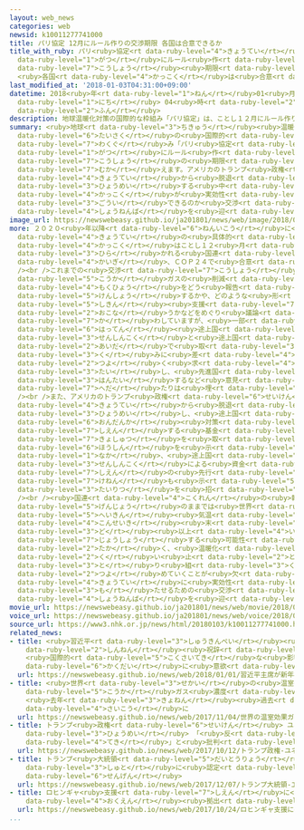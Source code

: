 ```yaml
---
layout: web_news
categories: web
newsid: k10011277741000
title: パリ協定 12月にルール作りの交渉期限 各国は合意できるか
title_with_ruby: パリ<ruby>協定<rt data-ruby-level="4">きょうてい</rt></ruby> 12<ruby>月<rt
  data-ruby-level="1">がつ</rt></ruby>にルール<ruby>作<rt data-ruby-level="2">づく</rt></ruby>りの<ruby>交渉<rt
  data-ruby-level="7">こうしょう</rt></ruby><ruby>期限<rt data-ruby-level="5">きげん</rt></ruby>
  <ruby>各国<rt data-ruby-level="4">かっこく</rt></ruby>は<ruby>合意<rt data-ruby-level="3">ごうい</rt></ruby>できるか
last_modified_at: '2018-01-03T04:31:00+09:00'
datetime: 2018<ruby>年<rt data-ruby-level="1">ねん</rt></ruby>01<ruby>月<rt data-ruby-level="1">がつ</rt></ruby>03<ruby>日<rt
  data-ruby-level="1">にち</rt></ruby> 04<ruby>時<rt data-ruby-level="2">じ</rt></ruby>31<ruby>分<rt
  data-ruby-level="2">ふん</rt></ruby>
description: 地球温暖化対策の国際的な枠組み「パリ協定」は、ことし１２月にルール作りの交渉の期限を迎えます。アメリカのトランプ政権がパリ協定から脱退を表明する中、各国が実効性のあるルールで合意できるのか交渉は正念場を迎えます。
summary: <ruby>地球<rt data-ruby-level="3">ちきゅう</rt></ruby><ruby>温暖化<rt data-ruby-level="6">おんだんか</rt></ruby><ruby>対策<rt
  data-ruby-level="6">たいさく</rt></ruby>の<ruby>国際的<rt data-ruby-level="5">こくさいてき</rt></ruby>な<ruby>枠組<rt
  data-ruby-level="7">わくぐ</rt></ruby>み「パリ<ruby>協定<rt data-ruby-level="4">きょうてい</rt></ruby>」は、ことし１２<ruby>月<rt
  data-ruby-level="1">がつ</rt></ruby>にルール<ruby>作<rt data-ruby-level="2">づく</rt></ruby>りの<ruby>交渉<rt
  data-ruby-level="7">こうしょう</rt></ruby>の<ruby>期限<rt data-ruby-level="5">きげん</rt></ruby>を<ruby>迎<rt
  data-ruby-level="7">むか</rt></ruby>えます。アメリカのトランプ<ruby>政権<rt data-ruby-level="6">せいけん</rt></ruby>がパリ<ruby>協定<rt
  data-ruby-level="4">きょうてい</rt></ruby>から<ruby>脱退<rt data-ruby-level="7">だったい</rt></ruby>を<ruby>表明<rt
  data-ruby-level="3">ひょうめい</rt></ruby>する<ruby>中<rt data-ruby-level="1">なか</rt></ruby>、<ruby>各国<rt
  data-ruby-level="4">かっこく</rt></ruby>が<ruby>実効性<rt data-ruby-level="5">じっこうせい</rt></ruby>のあるルールで<ruby>合意<rt
  data-ruby-level="3">ごうい</rt></ruby>できるのか<ruby>交渉<rt data-ruby-level="7">こうしょう</rt></ruby>は<ruby>正念場<rt
  data-ruby-level="4">しょうねんば</rt></ruby>を<ruby>迎<rt data-ruby-level="7">むか</rt></ruby>えます。
image_url: https://newswebeasy.github.io/ja201801/news/web/image/2018/01/03/K10011277741_1801030514_1801030515_01_03.jpg
more: ２０２０<ruby>年以降<rt data-ruby-level="6">ねんいこう</rt></ruby>に<ruby>始<rt data-ruby-level="3">はじ</rt></ruby>まるパリ<ruby>協定<rt
  data-ruby-level="4">きょうてい</rt></ruby>の<ruby>具体的<rt data-ruby-level="4">ぐたいてき</rt></ruby>なルールについて、<ruby>各国<rt
  data-ruby-level="4">かっこく</rt></ruby>はことし１２<ruby>月<rt data-ruby-level="1">がつ</rt></ruby>にポーランドで<ruby>開<rt
  data-ruby-level="3">ひら</rt></ruby>かれる<ruby>国連<rt data-ruby-level="4">こくれん</rt></ruby>の<ruby>会議<rt
  data-ruby-level="4">かいぎ</rt></ruby>、ＣＯＰ２４で<ruby>合意<rt data-ruby-level="3">ごうい</rt></ruby>することにしています。<br
  /><br />これまでの<ruby>交渉<rt data-ruby-level="7">こうしょう</rt></ruby>では<ruby>温室<rt data-ruby-level="3">おんしつ</rt></ruby><ruby>効果<rt
  data-ruby-level="5">こうか</rt></ruby>ガスの<ruby>削減<rt data-ruby-level="7">さくげん</rt></ruby><ruby>目標<rt
  data-ruby-level="4">もくひょう</rt></ruby>をどう<ruby>報告<rt data-ruby-level="5">ほうこく</rt></ruby>し、<ruby>検証<rt
  data-ruby-level="5">けんしょう</rt></ruby>するかや、どのような<ruby>形<rt data-ruby-level="2">かたち</rt></ruby>で<ruby>資金<rt
  data-ruby-level="5">しきん</rt></ruby><ruby>支援<rt data-ruby-level="7">しえん</rt></ruby>を<ruby>行<rt
  data-ruby-level="2">おこな</rt></ruby>うかなどをめぐり<ruby>議論<rt data-ruby-level="6">ぎろん</rt></ruby>を<ruby>交<rt
  data-ruby-level="7">か</rt></ruby>わしていますが、<ruby>一部<rt data-ruby-level="3">いちぶ</rt></ruby>の<ruby>発展<rt
  data-ruby-level="6">はってん</rt></ruby><ruby>途上国<rt data-ruby-level="7">とじょうこく</rt></ruby>が<ruby>先進国<rt
  data-ruby-level="3">せんしんこく</rt></ruby>と<ruby>途上国<rt data-ruby-level="7">とじょうこく</rt></ruby>の<ruby>間<rt
  data-ruby-level="2">あいだ</rt></ruby>で<ruby>取<rt data-ruby-level="3">と</rt></ruby>り<ruby>組<rt
  data-ruby-level="3">く</rt></ruby>みに<ruby>差<rt data-ruby-level="4">さ</rt></ruby>をつけるべきだと<ruby>強<rt
  data-ruby-level="2">つよ</rt></ruby>く<ruby>求<rt data-ruby-level="4">もと</rt></ruby>めているのに<ruby>対<rt
  data-ruby-level="3">たい</rt></ruby>し、<ruby>先進国<rt data-ruby-level="3">せんしんこく</rt></ruby>が<ruby>反対<rt
  data-ruby-level="3">はんたい</rt></ruby>するなど<ruby>意見<rt data-ruby-level="3">いけん</rt></ruby>の<ruby>隔<rt
  data-ruby-level="7">へだ</rt></ruby>たりは<ruby>埋<rt data-ruby-level="7">う</rt></ruby>まっていません。<br
  /><br />また、アメリカのトランプ<ruby>政権<rt data-ruby-level="6">せいけん</rt></ruby>がパリ<ruby>協定<rt
  data-ruby-level="4">きょうてい</rt></ruby>から<ruby>脱退<rt data-ruby-level="7">だったい</rt></ruby>を<ruby>表明<rt
  data-ruby-level="3">ひょうめい</rt></ruby>し、<ruby>途上国<rt data-ruby-level="7">とじょうこく</rt></ruby>の<ruby>温暖化<rt
  data-ruby-level="6">おんだんか</rt></ruby><ruby>対策<rt data-ruby-level="6">たいさく</rt></ruby>を<ruby>支援<rt
  data-ruby-level="7">しえん</rt></ruby>する<ruby>基金<rt data-ruby-level="5">ききん</rt></ruby>への<ruby>拠出<rt
  data-ruby-level="7">きょしゅつ</rt></ruby>を<ruby>取<rt data-ruby-level="3">と</rt></ruby>りやめる<ruby>方針<rt
  data-ruby-level="6">ほうしん</rt></ruby>を<ruby>示<rt data-ruby-level="5">しめ</rt></ruby>す<ruby>中<rt
  data-ruby-level="1">なか</rt></ruby>、<ruby>途上国<rt data-ruby-level="7">とじょうこく</rt></ruby>からは<ruby>先進国<rt
  data-ruby-level="3">せんしんこく</rt></ruby>による<ruby>資金<rt data-ruby-level="5">しきん</rt></ruby><ruby>支援<rt
  data-ruby-level="7">しえん</rt></ruby>の<ruby>先行<rt data-ruby-level="2">さきゆ</rt></ruby>きに<ruby>懸念<rt
  data-ruby-level="7">けねん</rt></ruby>も<ruby>示<rt data-ruby-level="5">しめ</rt></ruby>され<ruby>対立<rt
  data-ruby-level="3">たいりつ</rt></ruby>を<ruby>招<rt data-ruby-level="5">まね</rt></ruby>いています。<br
  /><br /><ruby>国連<rt data-ruby-level="4">こくれん</rt></ruby>の<ruby>報告書<rt data-ruby-level="5">ほうこくしょ</rt></ruby>によりますと、<ruby>現状<rt
  data-ruby-level="5">げんじょう</rt></ruby>のままでは<ruby>世界<rt data-ruby-level="3">せかい</rt></ruby>の<ruby>平均<rt
  data-ruby-level="5">へいきん</rt></ruby><ruby>気温<rt data-ruby-level="3">きおん</rt></ruby>は<ruby>今世紀<rt
  data-ruby-level="4">こんせいき</rt></ruby><ruby>末<rt data-ruby-level="4">まつ</rt></ruby>に３<ruby>度<rt
  data-ruby-level="3">ど</rt></ruby><ruby>以上<rt data-ruby-level="4">いじょう</rt></ruby>、<ruby>上昇<rt
  data-ruby-level="7">じょうしょう</rt></ruby>する<ruby>可能性<rt data-ruby-level="5">かのうせい</rt></ruby>が<ruby>高<rt
  data-ruby-level="2">たか</rt></ruby>く、<ruby>温暖化<rt data-ruby-level="6">おんだんか</rt></ruby>を<ruby>食<rt
  data-ruby-level="2">く</rt></ruby>い<ruby>止<rt data-ruby-level="2">と</rt></ruby>める<ruby>取<rt
  data-ruby-level="3">と</rt></ruby>り<ruby>組<rt data-ruby-level="3">く</rt></ruby>みを<ruby>強<rt
  data-ruby-level="2">つよ</rt></ruby>めていくことが<ruby>欠<rt data-ruby-level="4">か</rt></ruby>かせません。パリ<ruby>協定<rt
  data-ruby-level="4">きょうてい</rt></ruby>に<ruby>実効性<rt data-ruby-level="5">じっこうせい</rt></ruby>を<ruby>持<rt
  data-ruby-level="3">も</rt></ruby>たせるための<ruby>交渉<rt data-ruby-level="7">こうしょう</rt></ruby>は、ことし<ruby>正念場<rt
  data-ruby-level="4">しょうねんば</rt></ruby>を<ruby>迎<rt data-ruby-level="7">むか</rt></ruby>えます。
movie_url: https://newswebeasy.github.io/ja201801/news/web/movie/2018/01/03/k10011277741_201801030514_201801030515.mp4
voice_url: https://newswebeasy.github.io/ja201801/news/web/voice/2018/01/03/k10011277741_201801030514_201801030515.mp3
source_url: https://www3.nhk.or.jp/news/html/20180103/k10011277741000.html
related_news:
- title: <ruby>習近平<rt data-ruby-level="3">しゅうきんぺい</rt></ruby><ruby>主席<rt data-ruby-level="4">しゅせき</rt></ruby>が<ruby>新年<rt
    data-ruby-level="2">しんねん</rt></ruby><ruby>祝辞<rt data-ruby-level="4">しゅくじ</rt></ruby>
    <ruby>国際的<rt data-ruby-level="5">こくさいてき</rt></ruby>な<ruby>影響力<rt data-ruby-level="7">えいきょうりょく</rt></ruby><ruby>拡大<rt
    data-ruby-level="6">かくだい</rt></ruby>に<ruby>意欲<rt data-ruby-level="6">いよく</rt></ruby>
  url: https://newswebeasy.github.io/news/web/2018/01/01/習近平主席が新年祝辞-国際的な影響力拡大に意欲
- title: <ruby>世界<rt data-ruby-level="3">せかい</rt></ruby>の<ruby>温室<rt data-ruby-level="3">おんしつ</rt></ruby><ruby>効果<rt
    data-ruby-level="5">こうか</rt></ruby>ガス<ruby>濃度<rt data-ruby-level="7">のうど</rt></ruby>
    <ruby>去年<rt data-ruby-level="3">きょねん</rt></ruby><ruby>過去<rt data-ruby-level="5">かこ</rt></ruby><ruby>最高<rt
    data-ruby-level="4">さいこう</rt></ruby>に
  url: https://newswebeasy.github.io/news/web/2017/11/04/世界の温室効果ガス濃度-去年過去最高に
- title: トランプ<ruby>政権<rt data-ruby-level="6">せいけん</rt></ruby> ユネスコ<ruby>脱退<rt data-ruby-level="7">だったい</rt></ruby>を<ruby>表明<rt
    data-ruby-level="3">ひょうめい</rt></ruby> 「<ruby>反<rt data-ruby-level="3">はん</rt></ruby>イスラエル<ruby>的<rt
    data-ruby-level="4">てき</rt></ruby>」と<ruby>批判<rt data-ruby-level="6">ひはん</rt></ruby>
  url: https://newswebeasy.github.io/news/web/2017/10/12/トランプ政権-ユネスコ脱退を表明-反イスラエル的と批判
- title: トランプ<ruby>大統領<rt data-ruby-level="5">だいとうりょう</rt></ruby> エルサレムをイスラエル<ruby>首都<rt
    data-ruby-level="3">しゅと</rt></ruby>に<ruby>認定<rt data-ruby-level="7">にんてい</rt></ruby><ruby>宣言<rt
    data-ruby-level="6">せんげん</rt></ruby>
  url: https://newswebeasy.github.io/news/web/2017/12/07/トランプ大統領-エルサレムをイスラエル首都に認定宣言
- title: ロヒンギャ<ruby>支援<rt data-ruby-level="7">しえん</rt></ruby>に<ruby>各国<rt data-ruby-level="4">かっこく</rt></ruby>が３９０<ruby>億円<rt
    data-ruby-level="4">おくえん</rt></ruby><ruby>拠出<rt data-ruby-level="7">きょしゅつ</rt></ruby>へ
  url: https://newswebeasy.github.io/news/web/2017/10/24/ロヒンギャ支援に各国が390億円拠出へ
...
```

